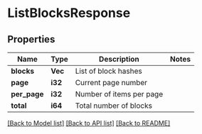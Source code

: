 # ListBlocksResponse

## Properties

Name | Type | Description | Notes
------------ | ------------- | ------------- | -------------
**blocks** | **Vec<String>** | List of block hashes | 
**page** | **i32** | Current page number | 
**per_page** | **i32** | Number of items per page | 
**total** | **i64** | Total number of blocks | 

[[Back to Model list]](../README.md#documentation-for-models) [[Back to API list]](../README.md#documentation-for-api-endpoints) [[Back to README]](../README.md)


